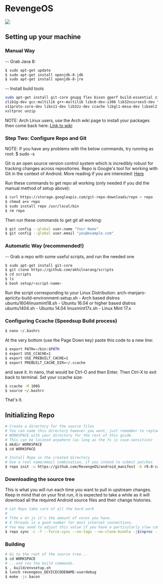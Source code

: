 # RevengeOS #

<img src="https://raw.githubusercontent.com/RevengeOS/android_manifest/r9.0/RevengeOs-logo.jpg"> 

## Setting up your machine ##
### Manual Way ###

-- Grab Java 8:
```bash
$ sudo apt-get update
$ sudo apt-get install openjdk-8-jdk
$ sudo apt-get install openjdk-8-jre
```
-- Install build tools
```bash
sudo apt-get install git-core gnupg flex bison gperf build-essential zip curl \
zlib1g-dev gcc-multilib g++-multilib libc6-dev-i386 lib32ncurses5-dev \
x11proto-core-dev libx11-dev lib32z-dev ccache libgl1-mesa-dev libxml2-utils \
xsltproc unzip
```
NOTE: Arch Linux users, use the Arch wiki page to install your packages then
come back here: <a href="https://wiki.archlinux.org/index.php/Android#Building_Android
">Link to wiki</a>


### Step Two: Configure Repo and Git ###

NOTE: If you have any problems with the below commands, try running as root:
$ sudo -s

Git is an open source version control system which is incredibly robust for
tracking changes across repositories. Repo is Google's tool for working with Git
in the context of Android. More reading if you are interested:
<a href="https://source.android.com/source/developing.html
">Here</a>


Run these commands to get repo all working (only needed if you did the manual
method of setup above):
```bash
$ curl https://storage.googleapis.com/git-repo-downloads/repo > repo
$ chmod a+x repo
$ sudo install repo /usr/local/bin
$ rm repo
```
Then run these commands to get git all working:
```bash
$ git config --global user.name "Your Name"
$ git config --global user.email "you@example.com"
```

### Automatic Way (recommended!) ###

-- Grab a repo with some useful scripts, and run the needed one
```bash
$ sudo apt-get install git-core
$ git clone https://github.com/akhilnarang/scripts
$ cd scripts
$ ls
$ bash setup/<script-name>
```
Run the script corresponding to your Linux Distribution:
arch-manjaro-apricity-build-environment-setup.sh - Arch based distros
ubuntu1604linuxmint18.sh - Ubuntu 16.04 or higher based distros
ubuntu1404.sh - Ubuntu 14.04
linuxmint17x.sh - Linux Mint 17.x

### Configuring Ccache (Speedsup Build process) ###

```bash
$ nano ~/.bashrc
```
At the very bottom (use the Page Down key) paste this code to a new line:
```bash
$ export PATH=~/bin:$PATH
$ export USE_CCACHE=1
$ export USE_PREBUILT_CACHE=1
$ export PREBUILT_CACHE_DIR=~/.ccache
```
and save it. In nano, that would be Ctrl-O and then Enter. Then Ctrl-X to exit back to terminal.
Set your ccache size:
```bash
$ ccache -M 100G
$ source ~/.bashrc
```
That's it.

## Initializing Repo ##

```bash
# Create a directory for the source files
# You can name this directory however you want, just remember to replace
# WORKSPACE with your directory for the rest of this guide.
# This can be located anywhere (as long as the fs is case-sensitive)
$ mkdir WORKSPACE
$ cd WORKSPACE

# Install Repo in the created directory
# Use a real name/email combination, if you intend to submit patches
$ repo init -u https://github.com/RevengeOS/android_manifest -b r9.0-caf
```

### Downloading the source tree ###

This is what you will run each time you want to pull in upstream changes. Keep in mind that on your
first run, it is expected to take a while as it will download all the required Android source files
and their change histories.

```bash
# Let Repo take care of all the hard work
#
# Tthe x on jx it's the amount of cores you have.
# 4 threads is a good number for most internet connections.
# You may need to adjust this value if you have a particularly slow connection.
$ repo sync -c -f --force-sync --no-tags --no-clone-bundle -j$(nproc --all) --optimized-fetch --prune
```

### Building ###

```bash
# Go to the root of the source tree...
$ cd WORKSPACE
# ...and run the build commands.
$ . build/envsetup.sh
$ lunch revengeos_DEVICECODENAME-userdebug
$ make -jx bacon
```
